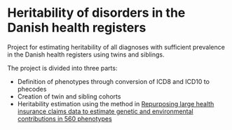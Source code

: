 # Heritability of disorders in the Danish health registers

Project for estimating heritability of all diagnoses with sufficient prevalence in the Danish health registers using twins and siblings.

The project is divided into three parts:
 - Definition of phenotypes through conversion of ICD8 and ICD10 to phecodes
 - Creation of twin and sibling cohorts
 - Heritability estimation using the method in [Repurposing large health insurance claims data to estimate genetic and environmental contributions in 560 phenotypes](https://www.nature.com/articles/s41588-018-0313-7)
